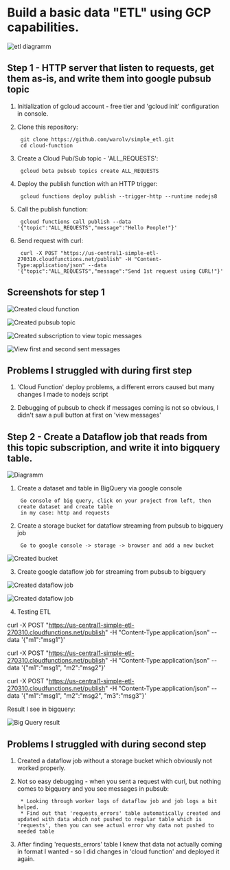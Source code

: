 # Build a basic data "ETL" using GCP capabilities.

![etl diagramm](images/10.png)

## Step 1 - HTTP server that listen to requests, get them as-is, and write them into google pubsub topic

1. Initialization of gcloud account - free tier and 'gcloud init' configuration in console.

2. Clone this repository:
  
        git clone https://github.com/warolv/simple_etl.git
        cd cloud-function

3. Create a Cloud Pub/Sub topic - 'ALL_REQUESTS':

        gcloud beta pubsub topics create ALL_REQUESTS

4. Deploy the publish function with an HTTP trigger:

        gcloud functions deploy publish --trigger-http --runtime nodejs8

5. Call the publish function: 

        gcloud functions call publish --data '{"topic":"ALL_REQUESTS","message":"Hello People!"}'

6. Send request with curl:

        curl -X POST "https://us-central1-simple-etl-270310.cloudfunctions.net/publish" -H "Content-Type:application/json" --data '{"topic":"ALL_REQUESTS","message":"Send 1st request using CURL!"}'

## Screenshots for step 1
![Created cloud function](images/1.png)

![Created pubsub topic](images/2.png)

![Created subscription to view topic messages](images/3.png)

![View first and second sent messages](images/4.png)


## Problems I struggled with during first step

1. 'Cloud Function' deploy problems, a different errors caused but many changes I made to nodejs script

2. Debugging of pubsub to check if messages coming is not so obvious, I didn't saw a pull button at first on 'view messages'  


## Step 2 - Create a Dataflow job that reads from this topic subscription, and write it into bigquery table.


![Diagramm](images/9.png)


1. Create a dataset and table in BigQuery via google console
        
        Go console of big query, click on your project from left, then create dataset and create table
        in my case: http and requests

2. Create a storage bucket for dataflow streaming from pubsub to bigquery job

        Go to google console -> storage -> browser and add a new bucket


![Created bucket](images/7.png)

3. Create google dataflow job for streaming from pubsub to bigquery

![Created dataflow job](images/6.png)

![Created dataflow job](images/5.png)

4. Testing ETL

curl -X POST "https://us-central1-simple-etl-270310.cloudfunctions.net/publish" -H "Content-Type:application/json" --data '{"m1":"msg1"}'

curl -X POST "https://us-central1-simple-etl-270310.cloudfunctions.net/publish" -H "Content-Type:application/json" --data '{"m1":"msg1", "m2":"msg2"}'

curl -X POST "https://us-central1-simple-etl-270310.cloudfunctions.net/publish" -H "Content-Type:application/json" --data '{"m1":"msg1", "m2":"msg2", "m3":"msg3"}'

Result I see in bigquery:
        
![Big Query result](images/8.png)

## Problems I struggled with during second step

1. Created a dataflow job without a storage bucket which obviously not worked properly.
2. Not so easy debugging - when you sent a request with curl, but nothing comes to bigquery and you see messages in pubsub:

        * Looking through worker logs of dataflow job and job logs a bit helped.
        * Find out that 'requests_errors' table automatically created and updated with data which not pushed to regular table which is 'requests', then you can see actual error why data not pushed to needed table
3. After finding 'requests_errors' table I knew that data not actually coming in format I wanted - so I did changes in 'cloud function' and deployed it again.

